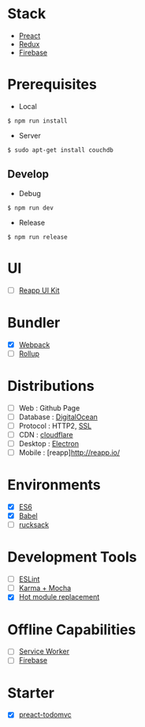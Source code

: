 # Stack
* [Preact](https://github.com/developit/preact)
* [Redux](https://github.com/reactjs/redux)
* [Firebase](https://www.firebase.com/)

# Prerequisites
* Local
```shell
$ npm run install
```
* Server
```shell
$ sudo apt-get install couchdb
```
## Develop
* Debug
```shell
$ npm run dev
```
* Release
```shell
$ npm run release
```

# UI
- [ ] [Reapp UI Kit](https://github.com/reapp/reapp-ui)

# Bundler
- [x] [Webpack](https://github.com/webpack/webpack)
- [ ] [Rollup](https://github.com/rollup/rollup)

# Distributions
- [ ] Web : Github Page
- [ ] Database : [DigitalOcean](https://www.digitalocean.com/)
- [ ] Protocol : HTTP2, [SSL](https://github.com/letsencrypt/letsencrypt)
- [ ] CDN : [cloudflare](https://www.cloudflare.com)
- [ ] Desktop : [Electron](https://github.com/atom/electron)
- [ ] Mobile : [reapp]http://reapp.io/

# Environments
- [x] [ES6](http://es6-features.org/)
- [x] [Babel](https://github.com/babel/babel)
- [ ] [rucksack](https://github.com/simplaio/rucksack)

# Development Tools
- [ ] [ESLint](http://eslint.org/)
- [ ] [Karma + Mocha](https://github.com/karma-runner/karma-mocha)
- [x] [Hot module replacement](https://webpack.github.io/docs/hot-module-replacement.html)

# Offline Capabilities
- [ ] [Service Worker](https://github.com/TalAter/UpUp)
- [ ] [Firebase](https://www.firebase.com/docs/web/guide/offline-capabilities.html)

# Starter
- [x] [preact-todomvc](https://github.com/developit/preact-todomvc)